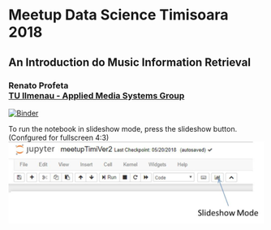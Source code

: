 # Meetup Data Science Timisoara 2018
## An Introduction do Music Information Retrieval
### Renato Profeta <br> [TU Ilmenau - Applied Media Systems Group](https://www.tu-ilmenau.de/en/applied-media-systems-group/)

[![Binder](https://mybinder.org/badge.svg)](https://mybinder.org/v2/gh/GuitarsAI/Meetup-MIR-Timisoara2018/master)

To run the notebook in slideshow mode, press the slideshow button. (Confgured for fullscreen 4:3)
![slideshow](/MIR/slideshow_mode.jpg)

